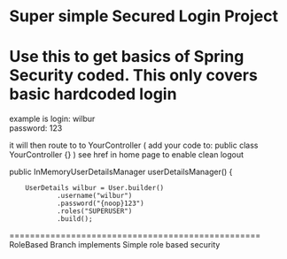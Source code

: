 # Super simple Secured Login  Project

# Use this to get basics of Spring Security coded. This only covers basic hardcoded login

example is login:  wilbur <br>
password: 123

it will then route to to YourController  ( add your code to: public class YourController {} )
see href in home page to enable clean logout



  public InMemoryUserDetailsManager userDetailsManager() {

        UserDetails wilbur = User.builder()
                .username("wilbur")
                .password("{noop}123")
                .roles("SUPERUSER")
                .build();
=================================================
RoleBased Branch implements Simple role based security
